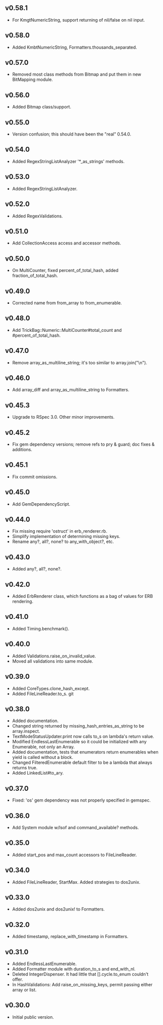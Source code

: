 ## v0.58.1

* For KmgtNumericString, support returning of nil/false on nil input.


## v0.58.0

* Added KmbtNumericString, Formatters.thousands_separated.


## v0.57.0

* Removed most class methods from Bitmap and put them in new BitMapping module.


## v0.56.0

* Added Bitmap class/support.


## v0.55.0

* Version confusion; this should have been the "real" 0.54.0.


## v0.54.0

* Added RegexStringListAnalyzer '*_as_strings' methods.


## v0.53.0

* Added RegexStringListAnalyzer.


## v0.52.0

* Added RegexValidations.


## v0.51.0

* Add CollectionAccess access and accessor methods.


## v0.50.0

* On MultiCounter, fixed percent_of_total_hash, added fraction_of_total_hash.


## v0.49.0

* Corrected name from from_array to from_enumerable.


## v0.48.0

* Add TrickBag::Numeric::MultiCounter#total_count and #percent_of_total_hash.


## v0.47.0

* Remove array_as_multiline_string; it's too similar to array.join("\n").


## v0.46.0

* Add array_diff and array_as_multiline_string to Formatters.


## v0.45.3

* Upgrade to RSpec 3.0.  Other minor improvements.


## v0.45.2

* Fix gem dependency versions; remove refs to pry & guard; doc fixes & additions.


## v0.45.1

* Fix commit omissions.


## v0.45.0

* Add GemDependencyScript.


## v0.44.0

* Fix missing require 'ostruct' in erb_renderer.rb.
* Simplify implementation of determining missing keys.
* Rename any?, all?, none? to any_with_object?, etc.


## v0.43.0

* Added any?, all?, none?.


## v0.42.0

* Added ErbRenderer class, which functions as a bag of values for ERB rendering.


## v0.41.0

*  Added Timing.benchmark().


## v0.40.0

* Added Validations.raise_on_invalid_value.
* Moved all validations into same module.


## v0.39.0

* Added CoreTypes.clone_hash_except.
* Added FileLineReader.to_s.
git


## v0.38.0

* Added documentation.
* Changed string returned by missing_hash_entries_as_string to be array.inspect.
* TextModeStatusUpdater.print now calls to_s on lambda's return value.
* Modified EndlessLastEnumerable so it could be initialized with any Enumerable, not only an Array.
* Added documentation, tests that enumerators return enumerables when yield is called without a block.
* Changed FilteredEnumerable default filter to be a lambda that always returns true.
* Added LinkedList#to_ary.


## v0.37.0

* Fixed: 'os' gem dependency was not properly specified in gemspec.


## v0.36.0

* Add System module w/lsof and command_available? methods.


## v0.35.0

* Added start_pos and max_count accessors to FileLineReader.


## v0.34.0

* Added FileLineReader, StartMax.  Added strategies to dos2unix.


## v0.33.0

* Added dos2unix and dos2unix! to Formatters.


## v0.32.0

* Added timestamp, replace_with_timestamp in Formatters.


## v0.31.0

* Added EndlessLastEnumerable.
* Added Formatter module with duration_to_s and end_with_nl.
* Deleted IntegerDispenser.  It had little that [].cycle.to_enum couldn't offer.
* In HashValidations: Add raise_on_missing_keys, permit passing either array or list.


## v0.30.0

* Initial public version.
